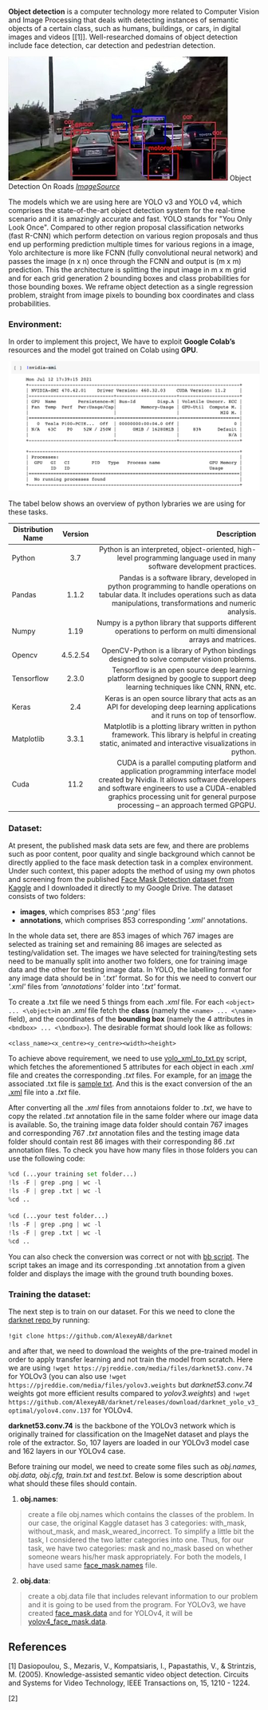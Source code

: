 **Object detection** is a computer technology more related to Computer Vision and Image Processing that deals with detecting instances of semantic objects of a certain class, such as humans, buildings, or cars, in digital images and videos [[1]]. Well-researched domains of object detection include face detection, car detection and pedestrian detection.

![alt text](https://github.com/pvss2A3/FD_YOLO-darknet/blob/main/Images/object_detection_on_roads.jpeg "Object Detection on Roads")
Object Detection On Roads [*ImageSource*](https://en.wikipedia.org/wiki/File:Computer_vision_sample_in_Sim%C3%B3n_Bolivar_Avenue,_Quito.jpg)

The models which we are using here are YOLO v3 and YOLO v4, which comprises the state-of-the-art object detection system for the real-time scenario and it is amazingly accurate and fast. YOLO stands for "You Only Look Once". Compared to other region proposal classification networks (fast R-CNN) which perform detection on various region proposals and thus end up performing prediction multiple times for various regions in a image, Yolo architecture is more like FCNN (fully convolutional neural network) and passes the image (n x n) once through the FCNN and output is (m x m) prediction. This the architecture is splitting the input image in m x m grid and for each grid generation 2 bounding boxes and class probabilities for those bounding boxes. We reframe object detection as a single regression problem, straight from image pixels to bounding box coordinates and class probabilities.

### Environment:

In order to implement this project, We have to exploit **Google Colab’s** resources and the model got trained on Colab using **GPU**. 

![alt text](https://github.com/pvss2A3/FD_YOLO-darknet/blob/main/Images/GPU-version.png "GPU version")

The tabel below shows an overview of python lybraries we are using for these tasks.

| Distribution Name | Version   |       Description          |
| -------------     |:---------:| --------------------------:|
| Python            | 3.7       | Python is an interpreted, object-oriented, high-level programming language used in many software development practices. |
| Pandas            | 1.1.2     | Pandas is a software library, developed in python programming to handle operations on tabular data. It includes operations such as data manipulations, transformations and numeric analysis. |
| Numpy             | 1.19      | Numpy is a python library that supports different operations to perform on multi dimensional arrays and matrices. |
| Opencv            | 4.5.2.54  | OpenCV-Python is a library of Python bindings designed to solve computer vision problems. |
| Tensorflow        | 2.3.0     | Tensorflow is an open source deep learning platform designed by google to support deep learning techniques like CNN, RNN, etc. |
| Keras             | 2.4       | Keras is an open source library that acts as an API for developing deep learning applications and it runs on top of tensorflow. |
| Matplotlib        | 3.3.1     | Matplotlib is a plotting library written in python framework. This library is helpful in creating static, animated and interactive visualizations in python. |
| Cuda              | 11.2      | CUDA is a parallel computing platform and application programming interface model created by Nvidia. It allows software developers and software engineers to use a CUDA-enabled graphics processing unit for general purpose processing – an approach termed GPGPU. |

### Dataset:

At present, the published mask data sets are few, and there are problems such as poor content, poor quality and single background which cannot be directly applied to the face mask detection task in a complex environment. Under such context, this paper adopts the method of using my own photos and screening from the published [Face Mask Detection dataset from Kaggle](https://www.kaggle.com/andrewmvd/face-mask-detection?select=annotations) and I downloaded it directly to my Google Drive. The dataset consists of two folders:

* **images**, which comprises 853 *'.png'* files
* **annotations**, which comprises 853 corresponding *'.xml'* annotations.

In the whole data set, there are 853 images of which 767 images are selected as training set and remaining 86 images are selected as testing/validation set. The images we have selected for training/testing sets need to be manually split into another two folders, one for training image data and the other for testing image data. In YOLO, the labelling format for any image data should be in *'.txt'* format. So for this we need to convert our *'.xml'* files from *'annotations'* folder into *'.txt'* format.

To create a .txt file we need 5 things from each *.xml* file. For each `<object> ... <\object>`in an *.xml* file fetch the **class** (namely the `<name> ... <\name>` field), and the coordinates of the **bounding box** (namely the 4 attributes in `<bndbox> ... <\bndbox>`). The desirable format should look like as follows: 

`<class_name><x_centre><y_centre><width><height>`

To achieve above requirement, we need to use [yolo_xml_to_txt.py](https://github.com/pvss2A3/FD_YOLO-darknet/blob/main/yolo_xml_to_txt.py) script, which fetches the aforementioned 5 attributes for each object in each *.xml* file and creates the corresponding *.txt* files. For example, for an [image](https://github.com/pvss2A3/FD_YOLO-darknet/blob/main/Images/maksssksksss35.png) the associated .txt file is [sample txt](https://github.com/pvss2A3/FD_YOLO-darknet/blob/main/Images/maksssksksss35.txt). And this is the exact conversion of the an [.xml](https://github.com/pvss2A3/FD_YOLO-darknet/blob/main/Images/maksssksksss35.xml) file into a *.txt* file. 

After converting all the *.xml* files from annotaions folder to *.txt*, we have to copy the related *.txt* annotation file in the same folder where our image data is available. So, the training image data folder should contain 767 images and corresponding 767 *.txt* annotation files and the testing image data folder should contain rest 86 images with their corresponding 86 *.txt* annotation files. To check you have how many files in those folders you can use the following code:

```python
%cd (...your training set folder...)
!ls -F | grep .png | wc -l
!ls -F | grep .txt | wc -l
%cd ..

%cd (...your test folder...)
!ls -F | grep .png | wc -l
!ls -F | grep .txt | wc -l
%cd ..
```
You can also check the conversion was correct or not with [bb script](https://github.com/pvss2A3/FD_YOLO-darknet/blob/main/show_bb.py). The script takes an image and its corresponding .txt annotation from a given folder and displays the image with the ground truth bounding boxes.

### Training the dataset:

The next step is to train on our dataset. For this we need to clone the <ins> darknet repo </ins> by running:
  
  `!git clone https://github.com/AlexeyAB/darknet`

and after that, we need to download the weights of the pre-trained model in order to apply transfer learning and not train the model from scratch. Here we are using `!wget https://pjreddie.com/media/files/darknet53.conv.74` for YOLOv3 (you can also use `!wget https://pjreddie.com/media/files/yolov3.weights` but *darknet53.conv.74* weights got more efficient results compared to *yolov3.weights*) and `!wget https://github.com/AlexeyAB/darknet/releases/download/darknet_yolo_v3_optimal/yolov4.conv.137` for YOLOv4. 

**darknet53.conv.74** is the backbone of the YOLOv3 network which is originally trained for classification on the ImageNet dataset and plays the role of the extractor. So, 107 layers are loaded in our YOLOv3 model case and 162 layers in our YOLOv4 case.

Before training our model, we need to create some files such as *obj.names, obj.data, obj.cfg, train.txt* and *test.txt*. Below is some description about what should these files should contain. 

1. **obj.names**: 
  > create a file obj.names which contains the classes of the problem. In our case, the original Kaggle dataset has 3 categories: with_mask, without_mask, and mask_weared_incorrect. To simplify a little bit the task, I considered the two latter categories into one. Thus, for our task, we have two categories: mask and no_mask based on whether someone wears his/her mask appropriately. For both the models, I have used same [face_mask.names](https://github.com/pvss2A3/FD_YOLO-darknet/blob/main/YOLOv3/face_mask.names) file.
2. **obj.data**: 
  > create a obj.data file that includes relevant information to our problem and it is going to be used from the program. For YOLOv3, we have created [face_mask.data](https://github.com/pvss2A3/FD_YOLO-darknet/blob/main/YOLOv3/face_mask.data) and for YOLOv4, it will be [yolov4_face_mask.data](https://github.com/pvss2A3/FD_YOLO-darknet/blob/main/YOLOv4/yolov4_face_mask.data).





## References
<a id="1">[1]</a>
Dasiopoulou, S., Mezaris, V., Kompatsiaris, I., Papastathis, V., & Strintzis, M. (2005). Knowledge-assisted semantic video object detection. Circuits and Systems for Video Technology, IEEE Transactions on, 15, 1210 - 1224.

<a id="2">[2]</a>

